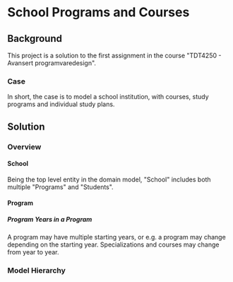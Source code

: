 # School Programs and Courses

## Background
This project is a solution to the first assignment in the course "TDT4250 - Avansert programvaredesign".


### Case
In short, the case is to model a school institution, with courses, study programs and individual study plans.

## Solution

### Overview

#### School
Being the top level entity in the domain model, "School" includes both multiple "Programs" and "Students".

#### Program

##### Program Years in a Program
A program may have multiple starting years, or e.g. a program may change depending on the starting year. Specializations and courses may change from year to year.


### Model Hierarchy
